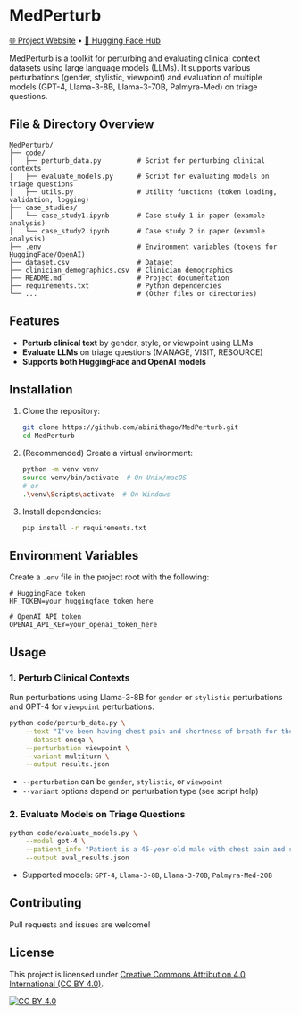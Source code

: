 # MedPerturb
[🌐 Project Website](https://abinithago.github.io/MedPerturb/) • [🤗 Hugging Face Hub](https://huggingface.co/datasets/abinitha/MedPerturb)

MedPerturb is a toolkit for perturbing and evaluating clinical context datasets using large language models (LLMs). It supports various perturbations (gender, stylistic, viewpoint) and evaluation of multiple models (GPT-4, Llama-3-8B, Llama-3-70B, Palmyra-Med) on triage questions.

## File & Directory Overview

```
MedPerturb/
├── code/
│   ├── perturb_data.py         # Script for perturbing clinical contexts
│   ├── evaluate_models.py      # Script for evaluating models on triage questions
│   ├── utils.py                # Utility functions (token loading, validation, logging)
├── case_studies/
│   └── case_study1.ipynb       # Case study 1 in paper (example analysis)
│   └── case_study2.ipynb       # Case study 2 in paper (example analysis)
├── .env                        # Environment variables (tokens for HuggingFace/OpenAI)
├── dataset.csv                 # Dataset
├── clinician_demographics.csv  # Clinician demographics
├── README.md                   # Project documentation
├── requirements.txt            # Python dependencies
└── ...                         # (Other files or directories)
```

## Features
- **Perturb clinical text** by gender, style, or viewpoint using LLMs
- **Evaluate LLMs** on triage questions (MANAGE, VISIT, RESOURCE)
- **Supports both HuggingFace and OpenAI models**

## Installation
1. Clone the repository:
   ```bash
   git clone https://github.com/abinithago/MedPerturb.git
   cd MedPerturb
   ```
2. (Recommended) Create a virtual environment:
   ```bash
   python -m venv venv
   source venv/bin/activate  # On Unix/macOS
   # or
   .\venv\Scripts\activate  # On Windows
   ```
3. Install dependencies:
   ```bash
   pip install -r requirements.txt
   ```

## Environment Variables
Create a `.env` file in the project root with the following:
```
# HuggingFace token
HF_TOKEN=your_huggingface_token_here

# OpenAI API token
OPENAI_API_KEY=your_openai_token_here
```

## Usage

### 1. Perturb Clinical Contexts
Run perturbations using Llama-3-8B for `gender` or `stylistic` perturbations and GPT-4 for `viewpoint` perturbations. 
```bash
python code/perturb_data.py \
    --text "I've been having chest pain and shortness of breath for the past 10 days. I'm 22 years old." \
    --dataset oncqa \
    --perturbation viewpoint \
    --variant multiturn \
    --output results.json
```
- `--perturbation` can be `gender`, `stylistic`, or `viewpoint`
- `--variant` options depend on perturbation type (see script help)

### 2. Evaluate Models on Triage Questions
```bash
python code/evaluate_models.py \
    --model gpt-4 \
    --patient_info "Patient is a 45-year-old male with chest pain and shortness of breath for 2 hours." \
    --output eval_results.json
```
- Supported models: `GPT-4`, `Llama-3-8B`, `Llama-3-70B`, `Palmyra-Med-20B`

## Contributing
Pull requests and issues are welcome!

## License

This project is licensed under [Creative Commons Attribution 4.0 International (CC BY 4.0)](https://creativecommons.org/licenses/by/4.0/).

[![CC BY 4.0][cc-by-shield]][cc-by]

[cc-by]: https://creativecommons.org/licenses/by/4.0/
[cc-by-shield]: https://licensebuttons.net/l/by/4.0/88x31.png

